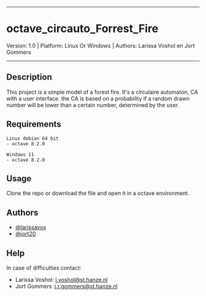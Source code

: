 ______________
# octave_circauto_Forrest_Fire
Version: 1.0 | Platform: Linux Or Windows | Authors: Larissa Voshol en Jort Gommers
______________

## Description
This project is a simple model of a forest fire. It's a circulaire automaton, CA with a user interface.
the CA is based on a probability if a random drawn number will be lower than a certain number, determined by the user.

## Requirements

```
Linux debian 64 bit
- octave 8.2.0
    
Windows 11
- octave 8.2.0
```

## Usage
Clone the repo or download the file and open it in a octave environment.

## Authors

- [@larissavos](https://github.com/larissavos)
- [@jort20](https://github.com/Jort20)

## Help 

In case of difficulties contact:
- Larissa Voshol: l.voshol@st.hanze.nl
- Jort Gommers :j.r.gommers@st.hanze.nl
